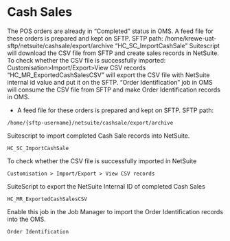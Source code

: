 # Cash Sales

The POS orders are already in “Completed” status in OMS.
A feed file for these orders is prepared and kept on SFTP. SFTP path: /home/krewe-uat-sftp/netsuite/cashsale/export/archive
“HC_SC_ImportCashSale” Suitescript will download the CSV file from SFTP and create sales records in NetSuite. To check whether the CSV file is successfully imported: Customisation>Import/Export>View CSV records
“HC_MR_ExportedCashSalesCSV” will export the CSV file with NetSuite internal id value and put it on the SFTP.
“Order Identification” job in OMS will consume the CSV file from SFTP and make Order Identification records in OMS.

- A feed file for these orders is prepared and kept on SFTP. SFTP path: 
```
/home/{sftp-username}/netsuite/cashsale/export/archive
```

Suitescript to import completed Cash Sale records into NetSuite.

```HC_SC_ImportCashSale```

To check whether the CSV file is successfully imported in NetSuite

```Customisation > Import/Export > View CSV records```

SuiteScript to export the NetSuite Internal ID of completed Cash Sales

```HC_MR_ExportedCashSalesCSV```

Enable this job in the Job Manager to import the Order Identification records into the OMS.

```Order Identification``` 